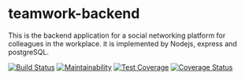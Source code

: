# teamwork-backend
This is the backend application for a social networking platform for colleagues in the workplace. 
it is implemented by Nodejs, express and postgreSQL.

[![Build Status](https://travis-ci.com/kwambokaB/AndelaCapstoneProject-teamwork-backend.svg?branch=master)](https://travis-ci.com/kwambokaB/AndelaCapstoneProject-teamwork-backend)
[![Maintainability](https://api.codeclimate.com/v1/badges/92b6fac3764b219e1294/maintainability)](https://codeclimate.com/github/kwambokaB/AndelaCapstoneProject-teamwork-backend/maintainability)
[![Test Coverage](https://api.codeclimate.com/v1/badges/92b6fac3764b219e1294/test_coverage)](https://codeclimate.com/github/kwambokaB/AndelaCapstoneProject-teamwork-backend/test_coverage)
[![Coverage Status](https://coveralls.io/repos/github/kwambokaB/AndelaCapstoneProject-teamwork-backend/badge.svg?branch=develop)](https://coveralls.io/github/kwambokaB/AndelaCapstoneProject-teamwork-backend?branch=develop)
